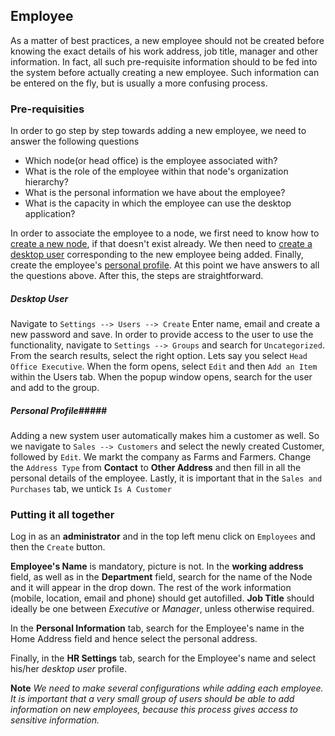 ## Employee ##
As a matter of best practices, a new employee should not be created before knowing the exact details of his work address, job title, manager and other information. In fact, all such pre-requisite information should to be fed into the system before actually creating a new employee. Such information can be entered on the fly, but is usually a more confusing process. 

### Pre-requisities ###

In order to go step by step towards adding a new employee, we need to answer the following questions

* Which node(or head office) is the employee associated with?
* What is the role of the employee within that node's organization hierarchy?
* What is the personal information we have about the employee?
* What is the capacity in which the employee can use the desktop application?

In order to associate the employee to a node, we first need to know how to [create a new node](nodalOffice.md), if that doesn't exist already. We then need to [create a desktop user](#desktop-user) corresponding to the new employee being added. Finally, create the employee's [personal profile](#personal-profile). At this point we have answers to all the questions above. After this, the steps are straightforward. 

##### Desktop User #####

Navigate to ```Settings --> Users --> Create```
Enter name, email and create a new password and save. In order to provide access to the user to use the functionality, navigate to ```Settings --> Groups``` and search for ```Uncategorized```. From the search results, select the right option. Lets say you select ```Head Office Executive```. When the form opens, select ```Edit``` and then ```Add an Item``` within the Users tab. When the popup window opens, search for the user and add to the group.  

##### Personal Profile#####

Adding a new system user automatically makes him a customer as well. So we navigate to ```Sales --> Customers``` and select the newly created Customer, followed by ```Edit```. We markt the company as Farms and Farmers. Change the ```Address Type``` from **Contact** to **Other Address** and then fill in all the personal details of the employee. Lastly, it is important that in the ```Sales and Purchases``` tab, we untick ```Is A Customer```

### Putting it all together ###

Log in as an **administrator** and in the top left menu click on ```Employees``` and then the ```Create``` button. 

**Employee's Name** is mandatory, picture is not.
In the **working address** field, as well as in the **Department** field, search for the name of the Node and it will appear in the drop down. The rest of the work information (mobile, location, email and phone) should get autofilled. **Job Title** should ideally be one between *Executive* or *Manager*, unless otherwise required.

In the **Personal Information** tab, search for the Employee's name in the Home Address field and hence select the personal address.

Finally, in the **HR Settings** tab, search for the Employee's name and select his/her *desktop user* profile.

**Note** *We need to make several configurations while adding each employee. It is important that a very small group of users should be able to add information on new employees, because this process gives access to sensitive information.*


